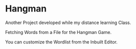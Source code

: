 # Hangman
Another Project developed while my distance learning Class.

Fetching Words from a File for the Hangman Game.

You can customize the Wordlist from the Inbuilt Editor.
